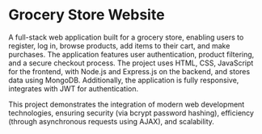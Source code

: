 # Grocery Store Website
A full-stack web application built for a grocery store, enabling users to register, log in, browse products, add items to their cart, and make purchases. The application features user authentication, product filtering, and a secure checkout process. The project uses HTML, CSS, JavaScript for the frontend, with Node.js and Express.js on the backend, and stores data using MongoDB. Additionally, the application is fully responsive, integrates with JWT for authentication.

This project demonstrates the integration of modern web development technologies, ensuring security (via bcrypt password hashing), efficiency (through asynchronous requests using AJAX), and scalability.
